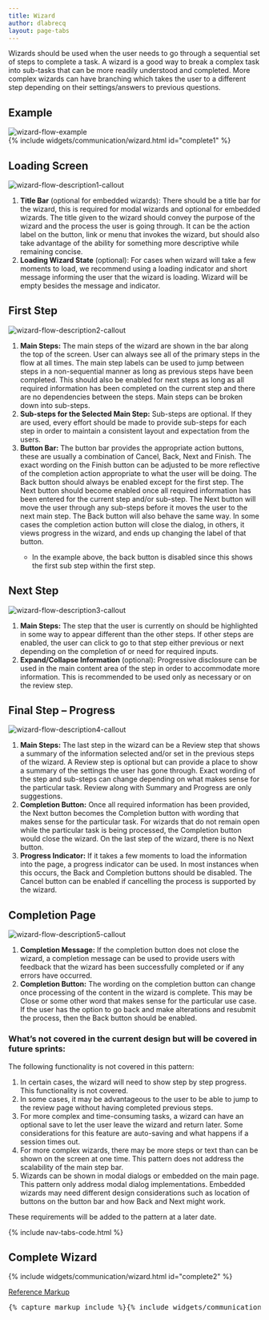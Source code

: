 ```yaml
---
title: Wizard
author: dlabrecq
layout: page-tabs
---
```

<div class="tab-content">
  <div role="tabpanel" class="tab-pane active" id="overview">
    <p>Wizards should be used when the user needs to go through a sequential set of steps to complete a task. A wizard
    is a good way to break a complex task into sub-tasks that can be more readily understood and completed. More complex
    wizards can have branching which takes the user to a different step depending on their settings/answers to previous
    questions.</p>
    <h2 id="example-overview-1">Example</h2>
    <div class="example-pf">
      <img src="{{site.baseurl}}assets/img/Wizard_Flow_Example.png" alt="wizard-flow-example"/>
    </div>
    {% include widgets/communication/wizard.html id="complete1" %}
  </div>
  <div role="tabpanel" class="tab-pane" id="design">
    <h2>Loading Screen</h2>
    <div class="row">
      <div class="col-md-12">
        <p><img class="example-image" src="{{site.baseurl}}assets/img/Wizard_Flow_Description1.png" alt="wizard-flow-description1-callout"/></p>
      </div>
      <div class="col-md-12">
        <ol>
          <li><b>Title Bar</b> (optional for embedded wizards):  There should be a title bar for the wizard, this is required for modal wizards and optional for embedded wizards. The title given to the wizard should convey the purpose of the wizard and the process the user is going through.  It can be the action label on the button, link or menu that invokes the wizard, but should also take advantage of the ability for something more descriptive while remaining concise.</li>
          <li><b>Loading Wizard State</b> (optional):  For cases when wizard will take a few moments to load, we recommend using a loading indicator and short message informing the user that the wizard is loading.  Wizard will be empty besides the message and indicator.</li>
        </ol>
      </div>
    </div>
    <h2>First Step</h2>
    <div class="row">
      <div class="col-md-12">
        <p><img class="example-image" src="{{site.baseurl}}assets/img/Wizard_Flow_Description2.png" alt="wizard-flow-description2-callout"/></p>
      </div>
      <div class="col-md-12">
        <ol>
          <li><b>Main Steps:</b>  The main steps of the wizard are shown in the bar along the top of the screen.  User can always see all of the primary steps in the flow at all times.  The main step labels can be used to jump between steps in a non-sequential manner as long as previous steps have been completed. This should also be enabled for next steps as long as all required information has been completed on the current step and there are no dependencies between the steps. Main steps can be broken down into sub-steps.</li>
          <li><b>Sub-steps for the Selected Main Step:</b>  Sub-steps are optional. If they are used, every effort should be made to provide sub-steps for each step in order to maintain a consistent layout and expectation from the users.</li>
          <li><b>Button Bar:</b>  The button bar provides the appropriate action buttons, these are usually a combination of Cancel, Back, Next and Finish.  The exact wording on the Finish button can be adjusted to be more reflective of the completion action appropriate to what the user will be doing. The  Back button should always be enabled except for the first step.  The Next button should become enabled once all required information has been entered for the current step and/or sub-step. The Next button will move the user through any sub-steps before it moves the user to the next main step.  The Back button will also behave the same way. In some cases the completion action button will close the dialog, in others, it views progress in the wizard, and ends up changing the label of that button.</li>
          <ul>
            <li> In the example above, the back button is disabled since this shows the first sub step within the first step.</li>
          </ul>
        </ol>
      </div>
    </div>
    <h2>Next Step</h2>
    <div class="row">
      <div class="col-md-12">
        <p><img class="example-image" src="{{site.baseurl}}assets/img/Wizard_Flow_Description3.png" alt="wizard-flow-description3-callout"/></p>
      </div>
      <div class="col-md-12">
        <ol>
          <li><b>Main Steps:</b>  The step that the user is currently on should be highlighted in some way to appear different than the other steps.  If other steps are enabled, the user can click to go to that step either previous or next depending on the completion of or need for required inputs.</li>
          <li><b>Expand/Collapse Information</b> (optional):  Progressive disclosure can be used in the main content area of the step in order to accommodate more information. This is recommended to be used only as necessary or on the review step.</li>
        </ol>
      </div>
    </div>
    <h2>Final Step – Progress</h2>
    <div class="row">
      <div class="col-md-12">
        <p><img class="example-image" src="{{site.baseurl}}assets/img/Wizard_Flow_Description4.png" alt="wizard-flow-description4-callout"/></p>
      </div>
      <div class="col-md-12">
        <ol>
          <li><b>Main Steps:</b>  The last step in the wizard can be a Review step that shows a summary of the information selected and/or set in the previous steps of the wizard. A Review step is optional but can provide a place to show a summary of the settings the user has gone through.  Exact wording of the step and sub-steps can change depending on what makes sense for the particular task.  Review along with Summary and Progress are only suggestions.</li>
          <li><b>Completion Button:</b>  Once all required information has been provided, the Next button becomes the Completion button with wording that makes sense for the particular task.  For wizards that do not remain open while the particular task is being processed, the Completion button would close the wizard. On the last step of the wizard, there is no Next button.</li>
          <li><b>Progress Indicator:</b>  If it takes a few moments to load the information into the page, a progress indicator can be used.  In most instances when this occurs, the Back and Completion buttons should be disabled.  The Cancel button can be enabled if cancelling the process is supported by the wizard.</li>
        </ol>
      </div>
    </div>
    <h2>Completion Page</h2>
    <div class="row">
      <div class="col-md-12">
        <p><img class="example-image" src="{{site.baseurl}}assets/img/Wizard_Flow_Description5.png" alt="wizard-flow-description5-callout"/></p>
      </div>
      <div class="col-md-12">
        <ol>
          <li><b>Completion Message:</b>  If the completion button does not close the wizard, a completion message can be used to provide users with feedback that the wizard has been successfully completed or if any errors have occurred.</li>
          <li><b>Completion Button:</b>  The wording on the completion button can change once processing of the content in the wizard is complete.  This may be Close or some other word that makes sense for the particular use case.  If the user has the option to go back and make alterations and resubmit the process, then the Back button should be enabled.</li>
        </ol>
      </div>
    </div>
    <h3>What’s not covered in the current design but will be covered in future sprints:</h3>
    <p>The following functionality is not covered in this pattern:</p>
    <ol>
      <li>In certain cases, the wizard will need to show step by step progress.  This functionality is not covered. </li>
      <li>In some cases, it may be advantageous to the user to be able to jump to the review page without having completed previous steps.</li>
      <li>For more complex and time-consuming tasks, a wizard can have an optional save to let the user leave the wizard and return later.  Some considerations for this feature are auto-saving and what happens if a session times out.</li>
      <li>For more complex wizards, there may be more steps or text than can be shown on the screen at one time.  This pattern does not address the scalability of the main step bar.</li>
      <li>Wizards can be shown in modal dialogs or embedded on the main page.  This pattern only address modal dialog implementations.  Embedded wizards may need different design considerations such as location of buttons on the button bar and how Back and Next might work.</li>
    </ol>
    <p>These requirements will be added to the pattern at a later date.</p>
  </div>
  <div role="tabpanel" class="tab-pane" id="code">
    {% include nav-tabs-code.html %}
    <div class="tab-content">
      <div role="tabpanel" class="tab-pane nested active" id="html-css">
        <h2 id="example-code-1">Complete Wizard</h2>
        {% include widgets/communication/wizard.html id="complete2" %}
        <p class="reference-markup"><a class="collapse-toggle" data-toggle="collapse" aria-expanded="true" aria-controls="markup-1" href="#markup-1">Reference Markup</a></p>
        <div class="collapse in" id="markup-1">
          <pre class="prettyprint">{% capture markup_include %}{% include widgets/communication/wizard.html id="complete" %}{% endcapture %}{{ markup_include | xml_escape }}</pre>
        </div>
      </div>
      <div role="tabpanel" class="tab-pane nested" id="angular">
        <div ng-app="docsApp" ng-controller="DocsController" class="content">
          <div ng-include src="'/components/angular-patternfly/dist/docs/partials/api/patternfly.wizard.directive.pfWizard.html'"></div>
        </div>
      </div>
    </div>
  </div>
</div>